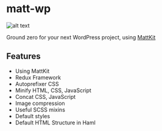 # matt-wp

![alt text](https://github.com/MateuszM/matt-kitt/raw/master/screen.jpg "Screen")

Ground zero for your next WordPress project, using [MattKit](https://github.com/MateuszM/matt-kitt)

## Features
- Using MattKit
- Redux Framework
- Autoprefixer CSS
- Minify HTML, CSS, JavaScript
- Concat CSS, JavaScript
- Image compression
- Useful SCSS mixins
- Default styles
- Default HTML Structure in Haml
